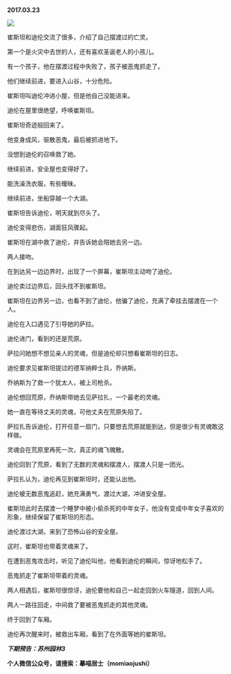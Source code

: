 
          
            
**2017.03.23**



![](//upload-images.jianshu.io/upload_images/51001-fdc31f824a5d35a1.jpeg)




崔斯坦和迪伦交流了很多，介绍了自己摆渡过的亡灵。

第一个是火灾中去世的人，还有喜欢圣诞老人的小孩儿。

有一个孩子，他在摆渡过程中失败了，孩子被恶鬼抓走了。

他们继续前进，要进入山谷，十分危险。

崔斯坦叫迪伦冲进小屋，但是他自己没能进来。

迪伦在屋里很绝望，呼唤崔斯坦。

崔斯坦奇迹般回来了。

他变身成风，驱散恶鬼，最后被抓进地下。

没想到迪伦的召唤救了她。

继续前进，安全屋也变得好了。

能洗澡洗衣服，有些暧昧。

继续前进，坐船穿越一个大湖。

崔斯坦告诉迪伦，明天就到尽头了。

迪伦变得悲伤，湖面狂风骤起。

崔斯坦在湖中救了迪伦，并告诉她会陪她去另一边。

两人接吻。

在到达另一边边界时，出现了一个屏幕，崔斯坦主动吻了迪伦。

迪伦卖过边界后，回头找不到崔斯坦。

崔斯坦在边界另一边，也看不到了迪伦，他骗了迪伦，充满了牵挂去摆渡在一个人。

迪伦在入口遇见了引导她的萨拉。

迪伦进门，看到的还是荒原。

萨拉问她想不想见亲人的灵魂，但是迪伦却只想看崔斯坦的日志。

迪伦要求见崔斯坦提过的德军纳粹士兵，乔纳斯。

乔纳斯为了救一个犹太人，被上司枪杀。

迪伦想回荒原，乔纳斯带她去见萨拉扎，一个最老的灵魂。

她一直在等待丈夫的灵魂，可他丈夫在荒原失陷了。

萨拉扎告诉迪伦，打开任意一扇门，只要想去荒原就能到达，但是很少有灵魂敢这样做。

灵魂会在荒原里再死一次，真正的魂飞魄散。

迪伦回到了荒原，看到了无数的灵魂和摆渡人，摆渡人只是一团光。

萨拉扎认为，迪伦再见到崔斯坦时，还能认出他。

迪伦被无数恶鬼追赶，她充满勇气，渡过大湖，冲进安全屋。

崔斯坦此时去摆渡一个睡梦中被小偷杀死的中年女子，他没有变成中年女子喜欢的形象，继续保留了崔斯坦的形态。

迪伦渡过大湖，来到了恐怖山谷的安全屋。

这时，崔斯坦也带着灵魂来了。

在遭到恶鬼攻击时，听见了迪伦叫他，他看到迪伦的瞬间，惊讶地松手了。

恶鬼抓走了崔斯坦带着的灵魂。

两人相遇后，崔斯坦很惊讶，迪伦要他和自己一起走回到火车隧道，回到人间。

两人一路往回走，中间救了要被恶鬼抓走的其他灵魂。

终于回到了车厢。

迪伦再次醒来时，被救出车厢，看到了在外面等她的崔斯坦。


***下期预告：苏州园林3***


**个人微信公众号，请搜索：摹喵居士（momiaojushi）**

          
        